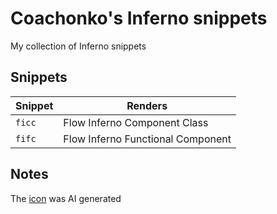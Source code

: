 # Coachonko's Inferno snippets

My collection of Inferno snippets

## Snippets

| Snippet | Renders                                       |
| ------- | --------------------------------------------- |
| `ficc`  | Flow Inferno Component Class                  |
| `fifc`  | Flow Inferno Functional Component             |

## Notes

The [icon](./img/icon.jpeg) was AI generated